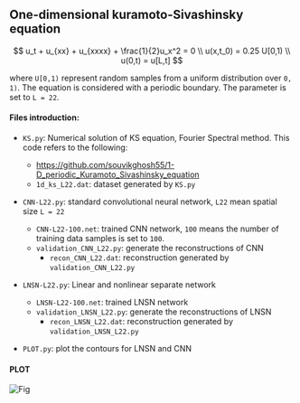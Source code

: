 ## One-dimensional kuramoto-Sivashinsky equation

$$
u_t + u_{xx} + u_{xxxx} + \frac{1}{2}u_x^2 = 0 \\
u(x,t_0) = 0.25 U[0,1) \\
u(0,t) = u[L,t]
$$

where `U[0,1)` represent random samples from a uniform distribution over `0, 1)`. The equation is considered with a periodic boundary. The parameter is set to `L = 22`.

#### Files introduction:

* `KS.py`: Numerical solution of KS equation, Fourier Spectral method. This code refers to the following:
  * https://github.com/souvikghosh55/1-D_periodic_Kuramoto_Sivashinsky_equation
  * `1d_ks_L22.dat`:  dataset generated by `KS.py`

* `CNN-L22.py`: standard convolutional neural network, `L22` mean spatial size `L = 22`
  * `CNN-L22-100.net`: trained CNN network, `100` means the number of training data samples is set to `100`.
  * `validation_CNN_L22.py`: generate the reconstructions of CNN 
    * `recon_CNN_L22.dat`: reconstruction generated by `validation_CNN_L22.py`

* `LNSN-L22.py`: Linear and nonlinear separate network 
  * `LNSN-L22-100.net`: trained LNSN network
  * `validation_LNSN_L22.py`: generate the reconstructions of LNSN 
    * `recon_LNSN_L22.dat`: reconstruction generated by `validation_LNSN_L22.py`
* `PLOT.py`: plot the contours for LNSN and CNN

#### PLOT

![Fig](C:\Users\qujiagang\Documents\我的坚果云\Learning_PDEs\Case4_1d_KS\Fig.png)

